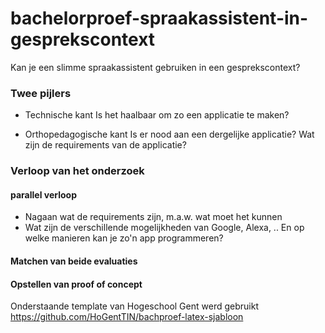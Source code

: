 # bachelorproef-spraakassistent-in-gesprekscontext
Kan je een slimme spraakassistent gebruiken in een gesprekscontext?

### Twee pijlers
* Technische kant
Is het haalbaar om zo een applicatie te maken?

* Orthopedagogische kant
Is er nood aan een dergelijke applicatie?
Wat zijn de requirements van de applicatie?

### Verloop van het onderzoek
#### parallel verloop
* Nagaan wat de requirements zijn, m.a.w. wat moet het kunnen
* Wat zijn de verschillende mogelijkheden van Google, Alexa, .. En op welke manieren kan je zo'n app programmeren?

#### Matchen van beide evaluaties

#### Opstellen van proof of concept

Onderstaande template van Hogeschool Gent werd gebruikt<br>
https://github.com/HoGentTIN/bachproef-latex-sjabloon

